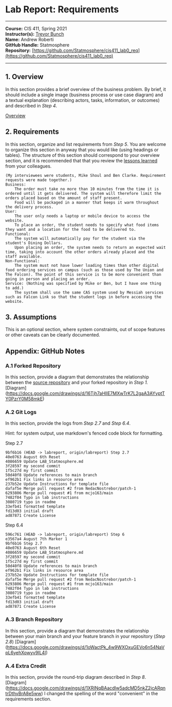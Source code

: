 # Lab Report: Requirements
___
**Course:** CIS 411, Spring 2021  
**Instructor(s):** [Trevor Bunch](https://github.com/trevordbunch)  
**Name:** Andrew Roberti  
**GitHub Handle:** Statmosphere  
**Repository:** [https://github.com/Statmosphere/cis411_lab0_req](https://github.com/Statmosphere/cis411_lab0_req)
___

## 1. Overview
In this section provides a brief overview of the business problem.  By brief, it should include a single image (business process or use case diagram) and a textual explanation (describing actors, tasks, information, or outcomes) and described in *Step 4*.

[Overview](https://docs.google.com/drawings/d/1VDu_ld4At0VCpFynmWMAJt0gCKbox0nXDtkzaEOdEm8)



## 2. Requirements
In this section, organize and list requirements from *Step 5*.  You are welcome to organize this section in anyway that you would like (using headings or tables).  The structure of this section should correspond to your overview section, and it is recommended that that you review the [lessons learned](../lessonsLearned.md) from your colleagues.

    (My interviewees were students, Mike Shoul and Ben Clarke. Requirement requests were made together.)
    Business:
        The order must take no more than 10 minutes from the time it is ordered until it gets delivered. The system will therefore limit the orders placed based on the amount of staff present.
        Food will be packaged in a manner that keeps it warm throughout the delivery process.
    User:
        The user only needs a laptop or mobile device to access the website.
        To place an order, the student needs to specify what food items they want and a location for the food to be delivered to.
    Functional:
        The system will automatically pay for the student via the student's Dining Dollars.
        Upon placing an order, the system needs to return an expected wait time, taking into account the other orders already placed and the staff available.
    Non-Functional:
        The system must not have lower loading times than other digital food ordering services on campus (such as those used by The Union and The Falcon). The point of this service is to be more convenient than going in person and placing an order.
    Service: (Nothing was specified by Mike or Ben, but I have one thing to add.)
        The system shall use the same CAS system used by Messiah services such as Falcon Link so that the student logs in before accessing the website.

## 3. Assumptions
This is an optional section, where system constraints, out of scope features or other caveats can be clearly documented.  

## Appendix: GitHub Notes

### A.1 Forked Repository
In this section, provide a diagram that demonstrates the relationship between the [source repository](https://github.com/trevordbunch/cis411_lab0_req) and your forked repository in *Step 1.*
[Diagram] (https://docs.google.com/drawings/d/16Tjh7aHllE7MXwTrK7L2gaA3AYvptTY0PzrY0M58mkE)

### A.2 Git Logs
In this section, provide the logs from *Step 2.7* and *Step 6.4*.

Hint: for system output, use markdown's fenced code block for formatting.

Step 2.7
```
9bf6b16 (HEAD -> labreport, origin/labreport) Step 2.7
40e0763 August 6th Reset
4086659 Update LAB_Statmosphere.md
3f28597 my second commit
1f5c27d my first commit
50d40f8 Update references to main branch
ef962b1 Fix links in resource area
237b52e Update Instructions for template file
dafaf5e Merge pull request #2 from NedacNostrebor/patch-1
6293806 Merge pull request #1 from mcjo163/main
7482f04 Typo in lab instructions
3080719 typo in readme
33efb41 formatted template
fd13d03 initial draft
ad87871 Create License
```
Step 6.4
```
596c761 (HEAD -> labreport, origin/labreport) Step 6
e3567a4 August 7th Marker 1
9bf6b16 Step 2.7
40e0763 August 6th Reset
4086659 Update LAB_Statmosphere.md
3f28597 my second commit
1f5c27d my first commit
50d40f8 Update references to main branch
ef962b1 Fix links in resource area
237b52e Update Instructions for template file
dafaf5e Merge pull request #2 from NedacNostrebor/patch-1
6293806 Merge pull request #1 from mcjo163/main
7482f04 Typo in lab instructions
3080719 typo in readme
33efb41 formatted template
fd13d03 initial draft
ad87871 Create License
```

### A.3 Branch Repository
In this section, provide a diagram that demonstrates the relationship between your main branch and your feature branch in your repository (*Step 2.8*)
[Diagram] (https://docs.google.com/drawings/d/1oWactPk_4w9WXOxuGEVo6n54NaVpL6yehXowyv9IL4I)

### A.4 Extra Credit
In this section, provide the round-trip diagram described in *Step 8*.
[Diagram] (https://docs.google.com/drawings/d/1XRINqBAacdlw5adcMD5nkZ2jcARqntrDthvBrA8e5ww)
I changed the spelling of the word "convenient" in the requirements section.